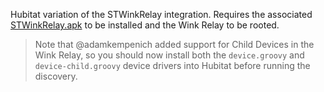 Hubitat variation of the STWinkRelay integration. Requires the associated [STWinkRelay.apk](http://wink.boshdirect.com/updates/files/STWinkRelay_0-2-1a.apk) to be installed and the Wink Relay to be rooted.

> Note that @adamkempenich added support for Child Devices in the Wink Relay, so you should now install both the `device.groovy` and `device-child.groovy` device drivers into Hubitat before running the discovery. 
